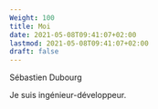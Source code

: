 ```yaml
---
Weight: 100
title: Moi
date: 2021-05-08T09:41:07+02:00
lastmod: 2021-05-08T09:41:07+02:00
draft: false
---
```


Sébastien Dubourg
<!--more-->

Je suis ingénieur-développeur.
